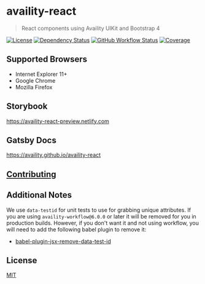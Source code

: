 # availity-react

> React components using Availity UIKit and Bootstrap 4

[![License](https://img.shields.io/badge/license-MIT-blue.svg?style=for-the-badge&logo=MIT)](http://opensource.org/licenses/MIT)
[![Dependency Status](https://img.shields.io/david/dev/Availity/availity-react.svg?style=for-the-badge)](https://david-dm.org/Availity/availity-react)
[![GitHub Workflow Status](https://img.shields.io/github/workflow/status/availity/availity-react/Publish%20Release?style=for-the-badge)](https://github.com/Availity/availity-react/actions?query=workflow%3A%22Publish+Release%22)
[![Coverage](https://img.shields.io/codecov/c/github/Availity/availity-react?style=for-the-badge)](https://codecov.io/gh/Availity/availity-react)

## Supported Browsers

- Internet Explorer 11+
- Google Chrome
- Mozilla Firefox

## Storybook

https://availity-react-preview.netlify.com

## Gatsby Docs

https://availity.github.io/availity-react

## [Contributing](./.github/CONTRIBUTING.md)

## Additional Notes

We use `data-testid` for unit tests to use for grabbing unique attributes. If you are using `availity-workflow@6.0.0` or later it will be removed for you in production builds. However, if you don't want it and not using workflow, you will need to add the following babel plugin to remove it:

- [babel-plugin-jsx-remove-data-test-id](https://github.com/coderas/babel-plugin-jsx-remove-data-test-id)

## License

[MIT](./LICENSE)
